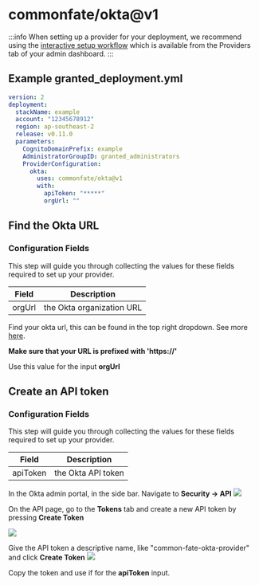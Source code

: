 # commonfate/okta@v1

:::info
When setting up a provider for your deployment, we recommend using the [interactive setup workflow](../../../interactive-setup.md) which is available from the Providers tab of your admin dashboard.
:::

## Example granted_deployment.yml

```yaml
version: 2
deployment:
  stackName: example
  account: "12345678912"
  region: ap-southeast-2
  release: v0.11.0
  parameters:
    CognitoDomainPrefix: example
    AdministratorGroupID: granted_administrators
    ProviderConfiguration:
      okta:
        uses: commonfate/okta@v1
        with:
          apiToken: "*****"
          orgUrl: ""
```

## Find the Okta URL

### Configuration Fields

This step will guide you through collecting the values for these fields required to set up your provider.

| Field  | Description               |
| ------ | ------------------------- |
| orgUrl | the Okta organization URL |

Find your okta url, this can be found in the top right dropdown. See more [here](https://developer.okta.com/docs/guides/find-your-domain/main/).

**Make sure that your URL is prefixed with 'https://'**

Use this value for the input **orgUrl**

## Create an API token

### Configuration Fields

This step will guide you through collecting the values for these fields required to set up your provider.

| Field    | Description        |
| -------- | ------------------ |
| apiToken | the Okta API token |

In the Okta admin portal, in the side bar. Navigate to **Security -> API**
![](https://static.commonfate.io/providers/okta/app.png)

On the API page, go to the **Tokens** tab and create a new API token by pressing **Create Token**

![](https://static.commonfate.io/providers/okta/token.png)

Give the API token a descriptive name, like "common-fate-okta-provider" and click **Create Token**
![](https://static.commonfate.io/providers/okta/token-name.png)

Copy the token and use if for the **apiToken** input.
